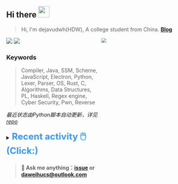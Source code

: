 ## Hi there <img src="https://raw.githubusercontent.com/MartinHeinz/MartinHeinz/master/wave.gif" width="30px">

> Hi, I'm dejavudwh(HDW), A college student from China. **[Blog](https://www.cnblogs.com/secoding)** 

![](https://komarev.com/ghpvc/?username=dejavudwh)
<img src="https://img.shields.io/badge/BLOG-dejavudwh-blue"><a href="https://www.cnblogs.com/secoding/"></a></img>
<img align="right" width="50%" src="https://github-readme-stats.vercel.app/api?username=dejavudwh&show_icons=true&theme=onedark&count_private=true" style="zoom: 80%;" /> 

### Keywords 

> Compiler, Java, SSM, Scheme, JavaScript, Electron, Python, Lexer, Parser, OS, Rust, C, Algorithms, Data Structures, PL, Haskell, Regex engine, Cyber Security, Pwn, Reverse

*最近状态由Python脚本自动更新，详见<a href="https://github.com/dejavudwh/dejavudwh"> repo</a>*

<details>

  <summary><font size="5.5" color="#3399FF"><b>Recent activity 🖱️(Click:)</b></font></summary>

  - <details open>

    <summary><font size="3.5" color="#3399FF"><b>Recent Post 🖱️</b></font></summary>
    <br>
    <table>
    <tr>
    <td>
    <!-- ZHIHUPOSTS:START --> 

    <!-- ZHIHUPOSTS:END -->
    </td>
    <td>
    <!-- GITHUB:START -->

    - [dejavudwh opened an issue in dejavudwh/about-rt-thread](https://github.com/dejavudwh/about-rt-thread/issues/8) - 2023-05-06T21:09:26Z
    - [dejavudwh opened an issue in dejavudwh/about-rt-thread](https://github.com/dejavudwh/about-rt-thread/issues/7) - 2023-04-30T20:17:50Z
    - [dejavudwh closed an issue in dejavudwh/about-rt-thread](https://github.com/dejavudwh/about-rt-thread/issues/5) - 2023-04-30T20:08:18Z
    - [dejavudwh closed an issue in dejavudwh/about-rt-thread](https://github.com/dejavudwh/about-rt-thread/issues/4) - 2023-04-30T20:08:18Z
    - [dejavudwh closed an issue in dejavudwh/about-rt-thread](https://github.com/dejavudwh/about-rt-thread/issues/2) - 2023-04-30T20:08:17Z
    <!-- GITHUB:END -->
    </td>
    </tr>
    </table>
  </details>

</details>

> #### 💬 Ask me anything：[issue](https://github.com/dejavudwh/dejavudwh/issues) or [daweihucs@outlook.com](mailto:daweihucs@outlook.com)